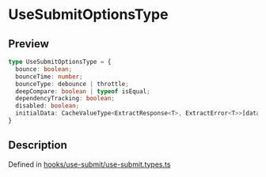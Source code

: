 
      
# UseSubmitOptionsType

<div class="api-docs__section" data-reactroot="">

## Preview

</div><div class="api-docs__preview type" data-reactroot="">

```ts
type UseSubmitOptionsType = {
  bounce: boolean; 
  bounceTime: number; 
  bounceType: debounce | throttle; 
  deepCompare: boolean | typeof isEqual; 
  dependencyTracking: boolean; 
  disabled: boolean; 
  initialData: CacheValueType<ExtractResponse<T>, ExtractError<T>>[data] | null; 
}
```

</div><div class="api-docs__section" data-reactroot="">

## Description

</div><div class="api-docs__description" data-reactroot=""><span class="api-docs__do-not-parse">



</span></div><div class="api-docs__definition" data-reactroot="">

Defined in [hooks/use-submit/use-submit.types.ts](https://github.com/BetterTyped/hyper-fetch/blob/089b54eb/packages/react/src/hooks/use-submit/use-submit.types.ts#L21)

</div>